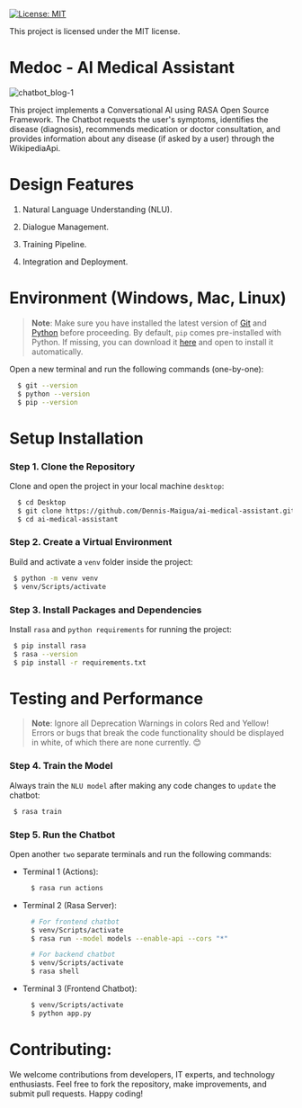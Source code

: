 [![License: MIT](https://img.shields.io/badge/License-MIT-yellow.svg)](https://opensource.org/licenses/MIT)

This project is licensed under the MIT license.

# Medoc - AI Medical Assistant

![chatbot_blog-1](https://github.com/Dennis-Maigua/ai-medical-assistant/assets/32156551/37f7de8b-e13c-42fd-a711-09d6122677cb)

This project implements a Conversational AI using RASA Open Source Framework. The Chatbot requests the user's symptoms, identifies the disease (diagnosis), recommends medication or doctor consultation, and provides information about any disease (if asked by a user) through the WikipediaApi.

# Design Features

1. Natural Language Understanding (NLU).

2. Dialogue Management.
  
3. Training Pipeline.

4. Integration and Deployment.

# Environment (Windows, Mac, Linux)

>**Note**: Make sure you have installed the latest version of [Git](https://git-scm.com/downloads) and [Python](https://www.python.org/downloads/release/python-31011/) before proceeding. By default, `pip` comes pre-installed with Python. If missing, you can download it [here](https://bootstrap.pypa.io/get-pip.py) and open to install it automatically.

Open a new terminal and run the following commands (one-by-one):

  ```bash
    $ git --version
    $ python --version
    $ pip --version
  ```

# Setup Installation

### Step 1. Clone the Repository

Clone and open the project in your local machine `desktop`:

  ```bash
    $ cd Desktop
    $ git clone https://github.com/Dennis-Maigua/ai-medical-assistant.git
    $ cd ai-medical-assistant
  ```

### Step 2. Create a Virtual Environment

Build and activate a `venv` folder inside the project:

  ```bash
   $ python -m venv venv
   $ venv/Scripts/activate
  ```
   
### Step 3. Install Packages and Dependencies

Install `rasa` and `python requirements` for running the project:
  
  ```bash
   $ pip install rasa
   $ rasa --version 
   $ pip install -r requirements.txt
  ```

# Testing and Performance

>**Note**: Ignore all Deprecation Warnings in colors Red and Yellow! Errors or bugs that break the code functionality should be displayed in white, of which there are none currently. 😊

### Step 4. Train the Model

Always train the `NLU model` after making any code changes to `update` the chatbot:
  
  ```bash
   $ rasa train
  ```

### Step 5. Run the Chatbot

Open another `two` separate terminals and run the following commands:

- Terminal 1 (Actions):

  ```bash
    $ rasa run actions
  ```

- Terminal 2 (Rasa Server):

  ```bash
    # For frontend chatbot
    $ venv/Scripts/activate
    $ rasa run --model models --enable-api --cors "*"

    # For backend chatbot
    $ venv/Scripts/activate
    $ rasa shell
  ```

- Terminal 3 (Frontend Chatbot):

  ```bash
    $ venv/Scripts/activate
    $ python app.py
  ```

# Contributing:

We welcome contributions from developers, IT experts, and technology enthusiasts. Feel free to fork the repository, make improvements, and submit pull requests. Happy coding!